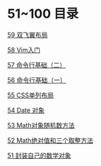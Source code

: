 # 51~100 目录

[]()

[]()

[]()

[59 双飞翼布局](https://zhuanlan.zhihu.com/p/335300954)

[58 Vim入门](https://zhuanlan.zhihu.com/p/335280234)

[57 命令行基础（二）](https://zhuanlan.zhihu.com/p/335273571)

[56 命令行基础（一）](https://zhuanlan.zhihu.com/p/335265607)

[55 CSS单列布局](https://zhuanlan.zhihu.com/p/335010956)

[54 Date 对象](https://zhuanlan.zhihu.com/p/335811495)

[53 Math对象随机数方法](https://zhuanlan.zhihu.com/p/334753035)

[52 Math绝对值和三个取整方法](https://zhuanlan.zhihu.com/p/334575979)

[51 封装自己的数学对象](https://zhuanlan.zhihu.com/p/334417761)